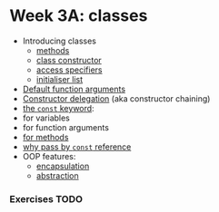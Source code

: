 # Week 3A: classes

- Introducing classes
  - [methods](https://www.geeksforgeeks.org/cpp-class-methods/)
  - [class constructor](https://www.geeksforgeeks.org/constructors-c/)
  - [access specifiers](https://www.geeksforgeeks.org/constructors-c/)
  - [initialiser list](https://www.geeksforgeeks.org/when-do-we-use-initializer-list-in-c/)
- [Default function arguments](https://www.geeksforgeeks.org/default-arguments-c/)
- [Constructor delegation](https://www.geeksforgeeks.org/constructor-delegation-c/) (aka constructor chaining)
- [the `const` keyword](https://www.geeksforgeeks.org/const-keyword-in-cpp/):
 - for variables
 - for function arguments
 - [for methods](https://www.geeksforgeeks.org/const-member-functions-c/)
 - [why pass by `const` reference](https://www.geeksforgeeks.org/const-reference-vs-normal-parameter-passing-in-cpp/)
- OOP features: 
  - [encapsulation](https://www.geeksforgeeks.org/encapsulation-in-cpp/)
  - [abstraction](https://www.geeksforgeeks.org/abstraction-in-cpp/)

### Exercises **TODO**

